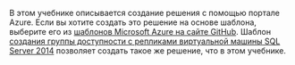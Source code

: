 В этом учебнике описывается создание решения с помощью портале Azure. Если вы хотите создать это решение на основе шаблона, выберите его из [шаблонов Microsoft Azure на сайте GitHub](http://github.com/Azure/azure-quickstart-templates). Шаблон [создания группы доступности с репликами виртуальной машины SQL Server 2014](http://github.com/Azure/azure-quickstart-templates/tree/master/sqlvm-alwayson-cluster) позволяет создать такое же решение, что в этом учебнике.
 

<!---HONumber=AcomDC_0622_2016-->